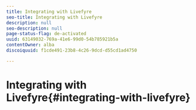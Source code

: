 ```yaml
---
title: Integrating with Livefyre
seo-title: Integrating with Livefyre
description: null
seo-description: null
page-status-flag: de-activated
uuid: 63149032-769a-41e6-99d0-54b785921b5a
contentOwner: alba
discoiquuid: f1cde491-23b8-4c26-9dcd-d55cd1ad4750

---
```


# Integrating with Livefyre{#integrating-with-livefyre}

